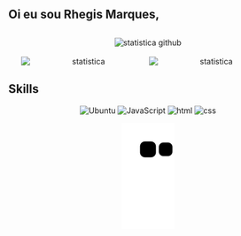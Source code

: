 ## 

<h2>Oi eu sou Rhegis Marques,</h2>

 ##
 <div>
     <div align="center">
        <img width="70%" src="https://github-readme-stats.vercel.app/api?username=RhegisMarques&show_icons=true&theme=dark" alt="statistica github">
      </div>
      <br>
      <div align="center"> 
        <img width="45%" style="display: inline-block;" src="https://github-readme-stats.vercel.app/api/top-langs/?username=RhegisMarques&layout=compact&theme=dark" alt="statistica">
        <img width="45%" style="display: inline-block; margin: auto" src="https://github-readme-stats.vercel.app/api/wakatime?username=@RhegisMarques&theme=dark" alt="statistica">
      </div>
    </div>


 <h2>Skills</h2>
    <div align="center">
      <img src="https://img.shields.io/badge/Ubuntu-E95420?style=for-the-badge&logo=ubuntu&logoColor=white" alt="Ubuntu">
      <img src="https://img.shields.io/badge/JavaScript-F7DF1E?style=for-the-badge&logo=javascript&logoColor=black" alt="JavaScript">      
      <img src="https://img.shields.io/badge/HTML5-E34F26?style=for-the-badge&logo=html5&logoColor=white" alt="html">
      <img src="https://img.shields.io/badge/CSS3-1572B6?style=for-the-badge&logo=css3&logoColor=white" alt="css">
          
   

 
<div>
  
  ![Snake animation](https://github.com/rafaballerini/rafaballerini/blob/output/github-contribution-grid-snake.svg)
  
</div>



